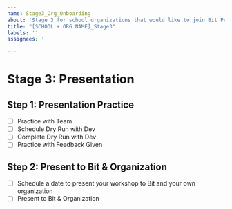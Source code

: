 ```yaml
---
name: Stage3_Org_Onboarding
about: 'Stage 3 for school organizations that would like to join Bit Project. '
title: "[SCHOOL + ORG NAME]_Stage3"
labels: ''
assignees: ''

---
```


# Stage 3: Presentation
## Step 1: Presentation Practice
- [ ] Practice with Team 
- [ ] Schedule Dry Run with Dev
- [ ] Complete Dry Run with Dev
- [ ] Practice with Feedback Given

## Step 2: Present to Bit & Organization
- [ ] Schedule a date to present your workshop to Bit and your own organization
- [ ] Present to Bit & Organization
